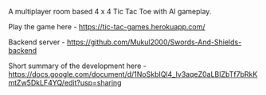 A multiplayer room based 4 x 4 Tic Tac Toe with AI gameplay.

Play the game here - https://tic-tac-games.herokuapp.com/

Backend server - https://github.com/Mukul2000/Swords-And-Shields-backend


Short summary of the development here - https://docs.google.com/document/d/1NoSkbIQl4_Iv3aqeZ0aLBIZbTf7bRkKmtZw5DkLF4YQ/edit?usp=sharing
